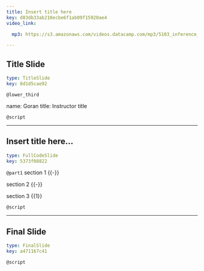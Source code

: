 ```yaml
---
title: Insert title here
key: d83db33ab210ecbe6f1ab09f15920ae4
video_link:

  mp3: https://s3.amazonaws.com/videos.datacamp.com/mp3/5103_inference_for_numerical_data/v1/5103_ch4_5.mp3

---
```

## Title Slide

```yaml
type: TitleSlide
key: 8d1d5cae92
```





`@lower_third`

name: Goran
title: Instructor title


`@script`




---
## Insert title here...

```yaml
type: FullCodeSlide
key: 5373f08822
```

`@part1`
section 1 {{-}}

section 2 {{-}}

section 3 {{1}}





`@script`




---
## Final Slide

```yaml
type: FinalSlide
key: a471167c41
```






`@script`




